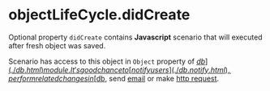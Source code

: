 # objectLifeCycle.didCreate

Optional property `didCreate` contains **Javascript** scenario that will executed after fresh object was saved.  

Scenario has access to this object in `Object` property of [$db](./db.html) module. It's good chance to [notify users](./db.notify.html), perform related changes in [$db](./db.html), send [email](./email.html) or make [http request](./js.http.html). 
